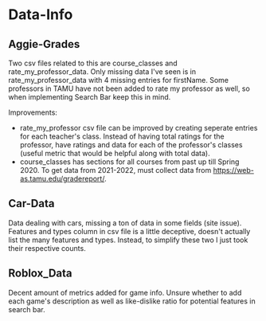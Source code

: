# Data-Info

## Aggie-Grades
Two csv files related to this are course_classes and rate_my_professor_data. Only missing data I've seen is in rate_my_professor_data with 4 missing entries for firstName.
Some professors in TAMU have not been added to rate my professor as well, so when implementing Search Bar keep this in mind.

Improvements:
- rate_my_professor csv file can be improved by creating seperate entries for each teacher's class. Instead of having total ratings for the professor, have ratings and data for each of the professor's classes (useful metric that would be helpful along with total data).
- course_classes has sections for all courses from past up till Spring 2020. To get data from 2021-2022, must collect data from https://web-as.tamu.edu/gradereport/.

## Car-Data
Data dealing with cars, missing a ton of data in some fields (site issue). Features and types column in csv file is a little deceptive, doesn't actually list the many features and types. Instead, to simplify these two I just took their respective counts.

## Roblox_Data
Decent amount of metrics added for game info. Unsure whether to add each game's description as well as like-dislike ratio for potential features in search bar.
